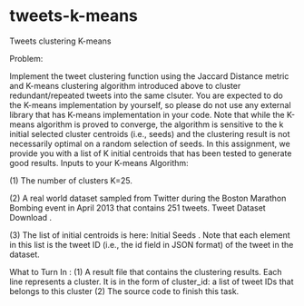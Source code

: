# tweets-k-means
Tweets clustering K-means

Problem:

Implement the tweet clustering function using the Jaccard Distance metric and K-means clustering algorithm introduced above to cluster redundant/repeated tweets into the same clsuter. You are expected to do the K-means implementation by yourself, so please do not use any external library that has K-means implementation in your code.
Note that while the K-means algorithm is proved to converge, the algorithm is sensitive to the k initial selected cluster centroids (i.e., seeds) and the clustering result is not necessarily optimal on a random selection of seeds. In this assignment, we provide you with a list of K initial centroids that has been tested to generate good results.
Inputs to your K-means Algorithm:

(1) The number of clusters K=25.

(2) A real world dataset sampled from Twitter during the Boston Marathon Bombing event in April 2013 that contains 251 tweets. Tweet Dataset Download .

(3) The list of initial centroids is here: Initial Seeds . Note that each element in this list is the tweet ID (i.e., the id field in JSON format) of the tweet in the dataset.

What to Turn In :
(1) A result file that contains the clustering results. Each line represents a cluster. It is in the form of cluster_id: a list of tweet IDs that belongs to this cluster 
(2) The source code to finish this task.
